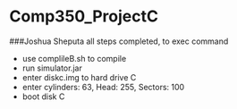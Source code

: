# Comp350_ProjectC
###Joshua Sheputa
all steps completed, to exec command
- use complileB.sh to compile
- run simulator.jar
- enter diskc.img to hard drive C
- enter cylinders: 63, Head: 255, Sectors: 100
- boot disk C
